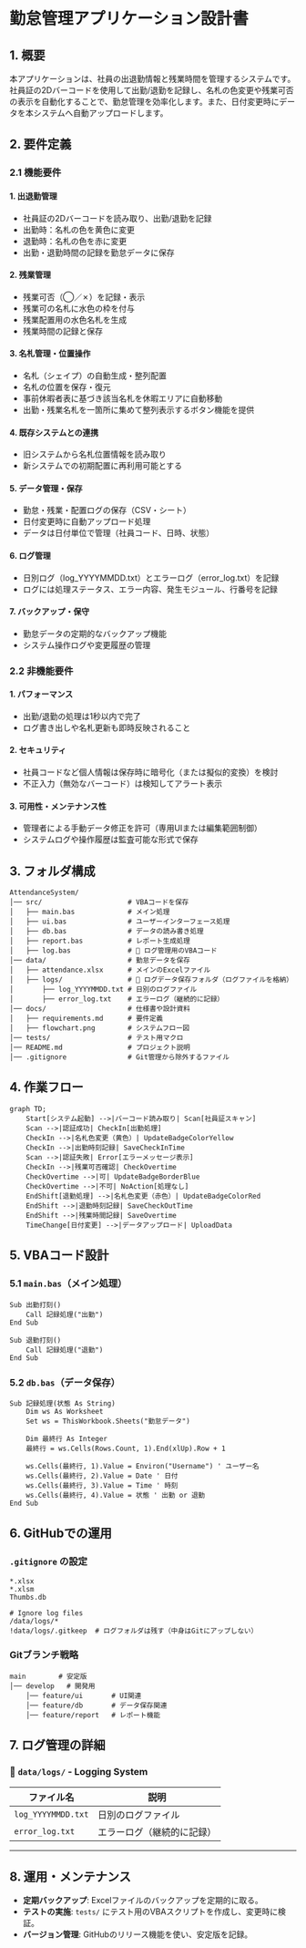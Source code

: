# 勤怠管理アプリケーション設計書

## 1. 概要
本アプリケーションは、社員の出退勤情報と残業時間を管理するシステムです。社員証の2Dバーコードを使用して出勤/退勤を記録し、名札の色変更や残業可否の表示を自動化することで、勤怠管理を効率化します。また、日付変更時にデータを本システムへ自動アップロードします。

## 2. 要件定義

### 2.1 機能要件

#### 1. 出退勤管理
- 社員証の2Dバーコードを読み取り、出勤/退勤を記録
- 出勤時：名札の色を黄色に変更
- 退勤時：名札の色を赤に変更
- 出勤・退勤時間の記録を勤怠データに保存

#### 2. 残業管理
- 残業可否（◯／✗）を記録・表示
- 残業可の名札に水色の枠を付与
- 残業配置用の水色名札を生成
- 残業時間の記録と保存

#### 3. 名札管理・位置操作
- 名札（シェイプ）の自動生成・整列配置
- 名札の位置を保存・復元
- 事前休暇者表に基づき該当名札を休暇エリアに自動移動
- 出勤・残業名札を一箇所に集めて整列表示するボタン機能を提供

#### 4. 既存システムとの連携
- 旧システムから名札位置情報を読み取り
- 新システムでの初期配置に再利用可能とする

#### 5. データ管理・保存
- 勤怠・残業・配置ログの保存（CSV・シート）
- 日付変更時に自動アップロード処理
- データは日付単位で管理（社員コード、日時、状態）

#### 6. ログ管理
- 日別ログ（log_YYYYMMDD.txt）とエラーログ（error_log.txt）を記録
- ログには処理ステータス、エラー内容、発生モジュール、行番号を記録

#### 7. バックアップ・保守
- 勤怠データの定期的なバックアップ機能
- システム操作ログや変更履歴の管理

### 2.2 非機能要件

#### 1. パフォーマンス
- 出勤/退勤の処理は1秒以内で完了
- ログ書き出しや名札更新も即時反映されること

#### 2. セキュリティ
- 社員コードなど個人情報は保存時に暗号化（または擬似的変換）を検討
- 不正入力（無効なバーコード）は検知してアラート表示

#### 3. 可用性・メンテナンス性
- 管理者による手動データ修正を許可（専用UIまたは編集範囲制御）
- システムログや操作履歴は監査可能な形式で保存

## 3. フォルダ構成
```
AttendanceSystem/
│── src/                     # VBAコードを保存
│   ├── main.bas             # メイン処理
│   ├── ui.bas               # ユーザーインターフェース処理
│   ├── db.bas               # データの読み書き処理
│   ├── report.bas           # レポート生成処理
│   ├── log.bas              # 🔹 ログ管理用のVBAコード
│── data/                    # 勤怠データを保存
│   ├── attendance.xlsx      # メインのExcelファイル
│   ├── logs/                # 🔹 ログデータ保存フォルダ（ログファイルを格納）
│       ├── log_YYYYMMDD.txt # 日別のログファイル
│       ├── error_log.txt    # エラーログ（継続的に記録）
│── docs/                    # 仕様書や設計資料
│   ├── requirements.md      # 要件定義
│   ├── flowchart.png        # システムフロー図
│── tests/                   # テスト用マクロ
│── README.md                # プロジェクト説明
│── .gitignore               # Git管理から除外するファイル
```

## 4. 作業フロー
```mermaid
graph TD;
    Start[システム起動] -->|バーコード読み取り| Scan[社員証スキャン]
    Scan -->|認証成功| CheckIn[出勤処理]
    CheckIn -->|名札色変更（黄色）| UpdateBadgeColorYellow
    CheckIn -->|出勤時刻記録| SaveCheckInTime
    Scan -->|認証失敗| Error[エラーメッセージ表示]
    CheckIn -->|残業可否確認| CheckOvertime
    CheckOvertime -->|可| UpdateBadgeBorderBlue
    CheckOvertime -->|不可| NoAction[処理なし]
    EndShift[退勤処理] -->|名札色変更（赤色）| UpdateBadgeColorRed
    EndShift -->|退勤時刻記録| SaveCheckOutTime
    EndShift -->|残業時間記録| SaveOvertime
    TimeChange[日付変更] -->|データアップロード| UploadData
```

## 5. VBAコード設計
### 5.1 `main.bas`（メイン処理）
```vba
Sub 出勤打刻()
    Call 記録処理("出勤")
End Sub

Sub 退勤打刻()
    Call 記録処理("退勤")
End Sub
```

### 5.2 `db.bas`（データ保存）
```vba
Sub 記録処理(状態 As String)
    Dim ws As Worksheet
    Set ws = ThisWorkbook.Sheets("勤怠データ")

    Dim 最終行 As Integer
    最終行 = ws.Cells(Rows.Count, 1).End(xlUp).Row + 1

    ws.Cells(最終行, 1).Value = Environ("Username") ' ユーザー名
    ws.Cells(最終行, 2).Value = Date ' 日付
    ws.Cells(最終行, 3).Value = Time ' 時刻
    ws.Cells(最終行, 4).Value = 状態 ' 出勤 or 退勤
End Sub
```

## 6. GitHubでの運用
### `.gitignore` の設定
```
*.xlsx
*.xlsm
Thumbs.db

# Ignore log files
/data/logs/*
!data/logs/.gitkeep  # ログフォルダは残す（中身はGitにアップしない）
```

### Gitブランチ戦略
```
main        # 安定版
│── develop   # 開発用
    │── feature/ui       # UI関連
    │── feature/db       # データ保存関連
    │── feature/report   # レポート機能
```


## 7. ログ管理の詳細
### **🔹 `data/logs/` - Logging System**
| ファイル名         | 説明                       |
| ------------------ | -------------------------- |
| `log_YYYYMMDD.txt` | 日別のログファイル         |
| `error_log.txt`    | エラーログ（継続的に記録） |

---

## 8. 運用・メンテナンス
- **定期バックアップ**: Excelファイルのバックアップを定期的に取る。
- **テストの実施**: `tests/` にテスト用のVBAスクリプトを作成し、変更時に検証。
- **バージョン管理**: GitHubのリリース機能を使い、安定版を記録。
